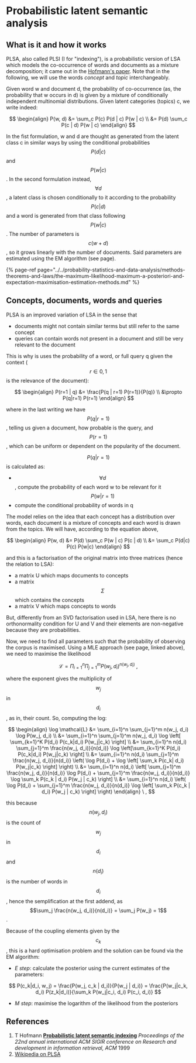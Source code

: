 # Probabilistic latent semantic analysis

## What is it and how it works

PLSA, also called PLSI \(I for "indexing"\), is a probabilistic version of LSA which models the co-occurrence of words and documents as a mixture decomposition; it came out in the [Hofmann's paper](probabilistic-latent-semantic-analysis.md#references). Note that in the following, we will use the words _concept_ and _topic_ interchangeably.

Given word w and document d, the probability of co-occurrence \(as, the probability that w occurs in d\) is given by a mixture of conditionally independent multinomial distributions. Given latent categories \(topics\) c, we write indeed:

$$
\begin{align}
    P(w, d) &= \sum_c P(c) P(d | c) P(w | c) \\
            &= P(d) \sum_c P(c | d) P(w | c)
\end{align}
$$

In the fist formulation, w and d are thought as generated from the latent class c in similar ways by using the conditional probabilities$$P(d|c)$$and$$P(w|c)$$. In the second formulation instead, $$\forall d$$ , a latent class is chosen conditionally to it according to the probability $$P(c|d)$$and a word is generated from that class following$$P(w|c)$$. The number of parameters is$$c(w+d)$$, so it grows linearly with the number of documents. Said parameters are estimated using the EM algorithm \(see page\).

{% page-ref page="../../probability-statistics-and-data-analysis/methods-theorems-and-laws/the-maximum-likelihood-maximum-a-posteriori-and-expectation-maximisation-estimation-methods.md" %}

## Concepts, documents, words and queries

PLSA is an improved variation of LSA in the sense that

* documents might not contain similar terms but still refer to the same concept
* queries can contain words not present in a document and still be very relevant to the document

This is why is uses the probability of a word, or full query q given the context \($$r \in {0, 1}$$is the relevance of the document\):

$$
\begin{align}
    P(r=1 | q) &= \frac{P(q | r=1) P(r=1)}{P(q)} \\
               &\propto P(q|r=1) P(r=1)
\end{align}
$$

where in the last writing we have$$P(q|r=1)$$, telling us given a document, how probable is the query, and$$P(r=1)$$, which can be uniform or dependent on the popularity of the document.

$$P(q | r=1)$$is calculated as:

* $$\forall d$$, compute the probability of each word w to be relevant for it $$P(w | r=1)$$ 
* compute the conditional probability of words in q

The model relies on the idea that each concept has a distribution over words, each document is a mixture of concepts and each word is drawn from the topics. We will have, according to the equation above,

$$
\begin{align}
    P(w, d) &= P(d) \sum_c P(w | c) P(c | d) \\
            &= \sum_c P(d|c) P(c) P(w|c)
\end{align}
$$

and this is a factorisation of the original matrix into three matrices \(hence the relation to LSA\):

* a matrix U which maps documents to concepts
* a matrix $$\Sigma$$ which contains the concepts
* a matrix V which maps concepts to words

But, differently from an SVD factorisation used in LSA, here there is no orthonormality condition for U and V and their elements are non-negative because they are probabilities.

Now, we need to find all parameters such that the probability of observing the corpus is maximised. Using a MLE approach \(see page, linked above\), we need to maximise the likelihood

$$
\mathcal{L} = \Pi_{i=1}^n \Pi_{j=1}^m P(w_j, d_i)^{n(w_j, d_i)} \ ,
$$

where the exponent gives the multiplicity of$$w_j$$in$$d_i$$, as in, their count. So, computing the log:

$$
\begin{align}
    \log \mathcal{L} &= \sum_{i=1}^n \sum_{j=1}^m n(w_j, d_i) \log P(w_j, d_i) \\
                     &= \sum_{i=1}^n \sum_{j=1}^m n(w_j, d_i) \log \left[ \sum_{k=1}^K P(d_i) P(c_k|d_i) P(w_j|c_k) \right] \\
                     &= \sum_{i=1}^n n(d_i) \sum_{j=1}^m \frac{n(w_j, d_i)}{n(d_i)} \log \left[\sum_{k=1}^K P(d_i) P(c_k|d_i) P(w_j|c_k) \right] \\
                     &= \sum_{i=1}^n n(d_i) \sum_{j=1}^m \frac{n(w_j, d_i)}{n(d_i)} \left( \log P(d_i) + \log \left[ \sum_k P(c_k| d_i) P(w_j|c_k) \right]  \right) \\
                     &= \sum_{i=1}^n n(d_i) \left[ \sum_{j=1}^m \frac{n(w_j, d_i)}{n(d_i)} \log P(d_i) + \sum_{j=1}^m \frac{n(w_j, d_i)}{n(d_i)} \log \sum_k P(c_k | d_i) P(w_j | c_k) \right] \\
                     &= \sum_{i=1}^n n(d_i) \left( \log P(d_i) + \sum_{j=1}^m \frac{n(w_j, d_i)}{n(d_i)} \log \left[ \sum_k P(c_k | d_i) P(w_j | c_k) \right] \right)
\end{align} \ ,
$$

this because $$n(w_j, d_i)$$ is the count of$$w_j$$in$$d_i$$and$$n(d_i)$$is the number of words in $$d_i$$, hence the semplification at the first addend, as $$\sum_j \frac{n(w_j, d_i)}{n(d_i)} = \sum_j P(w_j) = 1$$.

Because of the coupling elements given by the $$c_k$$, this is a hard optimisation problem and the solution can be found via the EM algorithm:

* _E step_: calculate the posterior using the current estimates of the parameters:

$$
P(c_k|d_i, w_j) = \frac{P(w_j, c_k | d_i)}{P(w_j | d_i)} = \frac{P(w_j|c_k, d_i) P(z_k|d_i)}{\sum_k P(w_j|c_i, d_i) P(c_i, d_i)}
$$

* _M step_: maximise the logarithm of the likelihood from the posteriors 

## References

1.  T Hofmann [**Probabilistic latent semantic indexing**](http://www.csie.ntu.edu.tw/~b97020/DSP/p50-hofmann.pdf) _Proceedings of the 22nd annual international ACM SIGIR conference on Research and development in information retrieval, ACM_ 1999
2.  [Wikipedia on PLSA](https://en.wikipedia.org/wiki/Probabilistic_latent_semantic_analysis)

